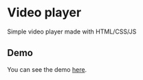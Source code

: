 # Video player
Simple video player made with HTML/CSS/JS

## Demo

You can see the demo [here](https://omarbarbosa06.github.io/video-player/).
